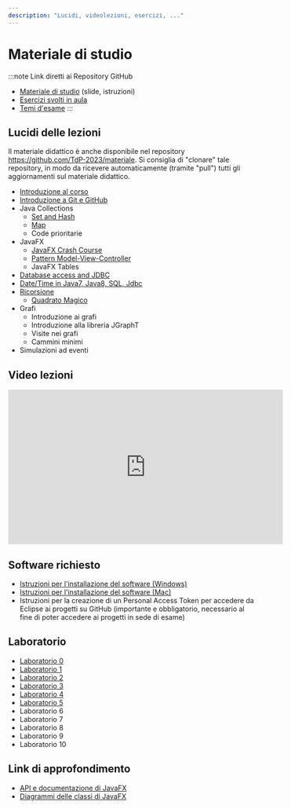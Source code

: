 ```yaml
---
description: "Lucidi, videolezioni, esercizi, ..."
---
```


# Materiale di studio

:::note Link diretti ai Repository GitHub
- [Materiale di studio](https://github.com/TdP-2023/materiale) (slide, istruzioni)
- [Esercizi svolti in aula](https://github.com/TdP-2023)
- [Temi d'esame](https://github.com/TdP-esami)
:::

## Lucidi delle lezioni

Il materiale didattico è anche disponibile nel repository https://github.com/TdP-2023/materiale. Si consiglia di "clonare" tale repository, in modo da ricevere automaticamente (tramite "pull") tutti gli aggiornamenti sul materiale didattico.

- [Introduzione al corso](https://tdp-2023.github.io/materiale/slide/01-01-introduzione_2023.pdf)
- [Introduzione a Git e GitHub](https://tdp-2023.github.io/materiale/slide/01-02-Git-quickintro.pdf)
- Java Collections
  - [Set and Hash](https://tdp-2023.github.io/materiale/slide/03-03-Sets%26Hash.pdf)
  - [Map](https://tdp-2023.github.io/materiale/slide/03-04-Map.pdf)
  - Code prioritarie
- JavaFX
  - [JavaFX Crash Course](https://tdp-2023.github.io/materiale/slide/02-01-javafx-crashcourse.pdf)
  - [Pattern Model-View-Controller](https://tdp-2023.github.io/materiale/slide/02-02-javafx-mvc-pattern.pdf)
  - JavaFX Tables
- [Database access and JDBC](https://tdp-2023.github.io/materiale/blob/master/slide/04-01-jdbc-dao.pdf)
- [Date/Time in Java7, Java8, SQL, Jdbc](https://tdp-2023.github.io/materiale/slide/03-05-JavaDatesTimes.pdf)
- [Ricorsione](https://tdp-2023.github.io/materiale/slide/05-01-recursion.pdf)
  - [Quadrato Magico](https://tdp-2023.github.io/materiale/slide/05-02-magic_square.pdf)
- Grafi
  - Introduzione ai grafi
  - Introduzione alla libreria JGraphT
  - Visite nei grafi
  - Cammini minimi
- Simulazioni ad eventi


## Video lezioni

<iframe width="560" height="315" src="https://www.youtube-nocookie.com/embed/videoseries?list=PLqRTLlwsxDL9ClNsiXVXH3vpgcpBSWK7U" title="YouTube video player" frameBorder="0" allow="accelerometer; autoplay; clipboard-write; encrypted-media; gyroscope; picture-in-picture; web-share" allowFullsSreen></iframe>

## Software richiesto

- [Istruzioni per l'installazione del software (Windows)](https://tdp-2023.github.io/materiale/info/Istruzioni%20di%20installazione%20software%20(Win).pdf)
- [Istruzioni per l'installazione del software (Mac)](https://tdp-2023.github.io/materiale/info/Istruzioni%20di%20installazione%20software_MAC.pdf)
- Istruzioni per la creazione di un Personal Access Token per accedere da Eclipse ai progetti su GitHub
    (importante e obbligatorio, necessario al fine di poter accedere ai progetti in sede di esame)


## Laboratorio

- [Laboratorio 0](https://github.com/TdP-2023/Lab0)
- [Laboratorio 1](https://github.com/TdP-2023/Lab01)
- [Laboratorio 2](https://github.com/TdP-2023/Lab02)
- [Laboratorio 3](https://github.com/TdP-2023/Lab03)
- [Laboratorio 4](https://github.com/TdP-2023/Lab04)
- [Laboratorio 5](https://github.com/TdP-2023/Lab05)
- Laboratorio 6 
- Laboratorio 7
- Laboratorio 8 
- Laboratorio 9
- Laboratorio 10 


## Link di approfondimento

- [API e documentazione di JavaFX](https://openjfx.io/)
- [Diagrammi delle classi di JavaFX](https://www.falkhausen.de/JavaFX-10/index.html)

